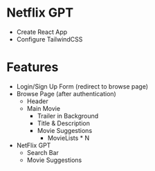 # Netflix GPT

- Create React App
- Configure TailwindCSS


# Features

- Login/Sign Up Form (redirect to browse page)
- Browse Page (after authentication)
    - Header
    - Main Movie
        - Trailer in Background
        - Title & Description
        - Movie Suggestions
            - MovieLists * N
- NetFlix GPT
    - Search Bar
    - Movie Suggestions
